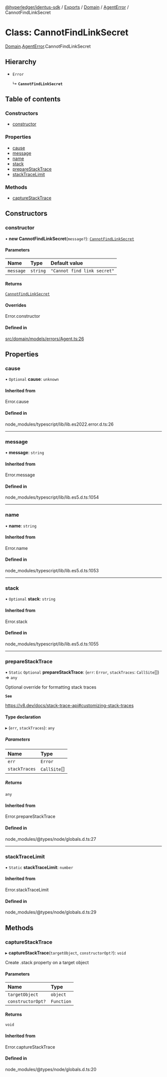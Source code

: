 [@hyperledger/identus-sdk](../README.md) / [Exports](../modules.md) / [Domain](../modules/Domain.md) / [AgentError](../modules/Domain.AgentError.md) / CannotFindLinkSecret

# Class: CannotFindLinkSecret

[Domain](../modules/Domain.md).[AgentError](../modules/Domain.AgentError.md).CannotFindLinkSecret

## Hierarchy

- `Error`

  ↳ **`CannotFindLinkSecret`**

## Table of contents

### Constructors

- [constructor](Domain.AgentError.CannotFindLinkSecret.md#constructor)

### Properties

- [cause](Domain.AgentError.CannotFindLinkSecret.md#cause)
- [message](Domain.AgentError.CannotFindLinkSecret.md#message)
- [name](Domain.AgentError.CannotFindLinkSecret.md#name)
- [stack](Domain.AgentError.CannotFindLinkSecret.md#stack)
- [prepareStackTrace](Domain.AgentError.CannotFindLinkSecret.md#preparestacktrace)
- [stackTraceLimit](Domain.AgentError.CannotFindLinkSecret.md#stacktracelimit)

### Methods

- [captureStackTrace](Domain.AgentError.CannotFindLinkSecret.md#capturestacktrace)

## Constructors

### constructor

• **new CannotFindLinkSecret**(`message?`): [`CannotFindLinkSecret`](Domain.AgentError.CannotFindLinkSecret.md)

#### Parameters

| Name | Type | Default value |
| :------ | :------ | :------ |
| `message` | `string` | `"Cannot find link secret"` |

#### Returns

[`CannotFindLinkSecret`](Domain.AgentError.CannotFindLinkSecret.md)

#### Overrides

Error.constructor

#### Defined in

[src/domain/models/errors/Agent.ts:26](https://github.com/hyperledger-identus/sdk-ts/blob/d44afc3403bdd5cf86219cd263be20ea744f4706/src/domain/models/errors/Agent.ts#L26)

## Properties

### cause

• `Optional` **cause**: `unknown`

#### Inherited from

Error.cause

#### Defined in

node_modules/typescript/lib/lib.es2022.error.d.ts:26

___

### message

• **message**: `string`

#### Inherited from

Error.message

#### Defined in

node_modules/typescript/lib/lib.es5.d.ts:1054

___

### name

• **name**: `string`

#### Inherited from

Error.name

#### Defined in

node_modules/typescript/lib/lib.es5.d.ts:1053

___

### stack

• `Optional` **stack**: `string`

#### Inherited from

Error.stack

#### Defined in

node_modules/typescript/lib/lib.es5.d.ts:1055

___

### prepareStackTrace

▪ `Static` `Optional` **prepareStackTrace**: (`err`: `Error`, `stackTraces`: `CallSite`[]) => `any`

Optional override for formatting stack traces

**`See`**

https://v8.dev/docs/stack-trace-api#customizing-stack-traces

#### Type declaration

▸ (`err`, `stackTraces`): `any`

##### Parameters

| Name | Type |
| :------ | :------ |
| `err` | `Error` |
| `stackTraces` | `CallSite`[] |

##### Returns

`any`

#### Inherited from

Error.prepareStackTrace

#### Defined in

node_modules/@types/node/globals.d.ts:27

___

### stackTraceLimit

▪ `Static` **stackTraceLimit**: `number`

#### Inherited from

Error.stackTraceLimit

#### Defined in

node_modules/@types/node/globals.d.ts:29

## Methods

### captureStackTrace

▸ **captureStackTrace**(`targetObject`, `constructorOpt?`): `void`

Create .stack property on a target object

#### Parameters

| Name | Type |
| :------ | :------ |
| `targetObject` | `object` |
| `constructorOpt?` | `Function` |

#### Returns

`void`

#### Inherited from

Error.captureStackTrace

#### Defined in

node_modules/@types/node/globals.d.ts:20
